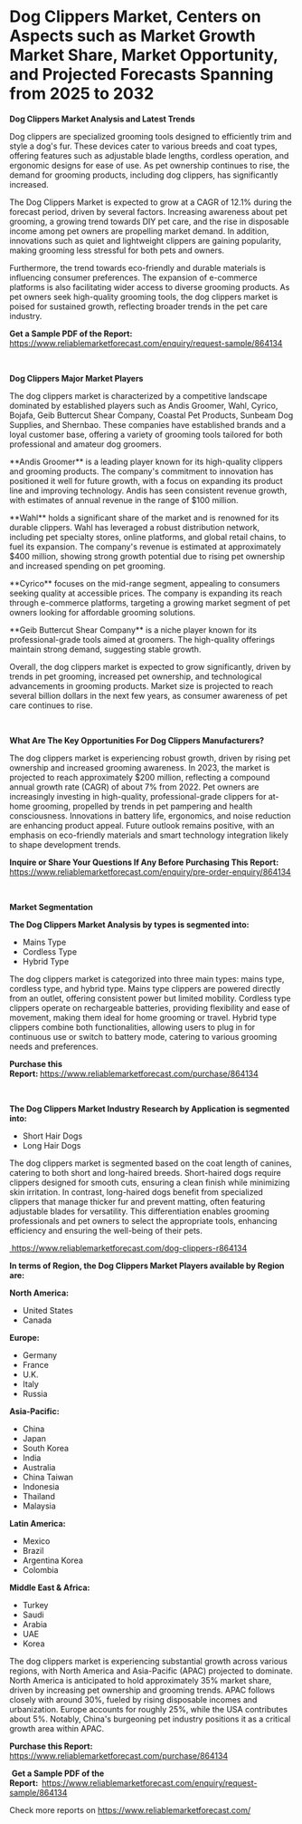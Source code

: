 <p><h1>Dog Clippers Market, Centers on Aspects such as Market Growth Market Share, Market Opportunity, and Projected Forecasts Spanning from 2025 to 2032</h1></p><p><strong>Dog Clippers Market Analysis and Latest Trends</strong></p>
<p><p>Dog clippers are specialized grooming tools designed to efficiently trim and style a dog's fur. These devices cater to various breeds and coat types, offering features such as adjustable blade lengths, cordless operation, and ergonomic designs for ease of use. As pet ownership continues to rise, the demand for grooming products, including dog clippers, has significantly increased.</p><p>The Dog Clippers Market is expected to grow at a CAGR of 12.1% during the forecast period, driven by several factors. Increasing awareness about pet grooming, a growing trend towards DIY pet care, and the rise in disposable income among pet owners are propelling market demand. In addition, innovations such as quiet and lightweight clippers are gaining popularity, making grooming less stressful for both pets and owners. </p><p>Furthermore, the trend towards eco-friendly and durable materials is influencing consumer preferences. The expansion of e-commerce platforms is also facilitating wider access to diverse grooming products. As pet owners seek high-quality grooming tools, the dog clippers market is poised for sustained growth, reflecting broader trends in the pet care industry.</p></p>
<p><strong>Get a Sample PDF of the Report:&nbsp;</strong> <a href="https://www.reliablemarketforecast.com/enquiry/request-sample/864134?utm_campaign=2413&utm_medium=2&utm_source=Github&utm_content=ia&utm_term=05042025&utm_id=dog-clippers">https://www.reliablemarketforecast.com/enquiry/request-sample/864134</a></p>
<p>&nbsp;</p>
<p><strong>Dog Clippers Major Market Players</strong></p>
<p><p>The dog clippers market is characterized by a competitive landscape dominated by established players such as Andis Groomer, Wahl, Cyrico, Bojafa, Geib Buttercut Shear Company, Coastal Pet Products, Sunbeam Dog Supplies, and Shernbao. These companies have established brands and a loyal customer base, offering a variety of grooming tools tailored for both professional and amateur dog groomers.</p><p>**Andis Groomer** is a leading player known for its high-quality clippers and grooming products. The company's commitment to innovation has positioned it well for future growth, with a focus on expanding its product line and improving technology. Andis has seen consistent revenue growth, with estimates of annual revenue in the range of $100 million.</p><p>**Wahl** holds a significant share of the market and is renowned for its durable clippers. Wahl has leveraged a robust distribution network, including pet specialty stores, online platforms, and global retail chains, to fuel its expansion. The company's revenue is estimated at approximately $400 million, showing strong growth potential due to rising pet ownership and increased spending on pet grooming.</p><p>**Cyrico** focuses on the mid-range segment, appealing to consumers seeking quality at accessible prices. The company is expanding its reach through e-commerce platforms, targeting a growing market segment of pet owners looking for affordable grooming solutions.</p><p>**Geib Buttercut Shear Company** is a niche player known for its professional-grade tools aimed at groomers. The high-quality offerings maintain strong demand, suggesting stable growth.</p><p>Overall, the dog clippers market is expected to grow significantly, driven by trends in pet grooming, increased pet ownership, and technological advancements in grooming products. Market size is projected to reach several billion dollars in the next few years, as consumer awareness of pet care continues to rise.</p></p>
<p>&nbsp;</p>
<p><strong>What Are The Key Opportunities For Dog Clippers Manufacturers?</strong></p>
<p><p>The dog clippers market is experiencing robust growth, driven by rising pet ownership and increased grooming awareness. In 2023, the market is projected to reach approximately $200 million, reflecting a compound annual growth rate (CAGR) of about 7% from 2022. Pet owners are increasingly investing in high-quality, professional-grade clippers for at-home grooming, propelled by trends in pet pampering and health consciousness. Innovations in battery life, ergonomics, and noise reduction are enhancing product appeal. Future outlook remains positive, with an emphasis on eco-friendly materials and smart technology integration likely to shape development trends.</p></p>
<p><strong>Inquire or Share Your Questions If Any Before Purchasing This Report:</strong> <a href="https://www.reliablemarketforecast.com/enquiry/pre-order-enquiry/864134?utm_campaign=2413&utm_medium=2&utm_source=Github&utm_content=ia&utm_term=05042025&utm_id=dog-clippers">https://www.reliablemarketforecast.com/enquiry/pre-order-enquiry/864134</a></p>
<p>&nbsp;</p>
<p><strong>Market Segmentation</strong></p>
<p><strong>The Dog Clippers Market Analysis by types is segmented into:</strong></p>
<p><ul><li>Mains Type</li><li>Cordless Type</li><li>Hybrid Type</li></ul></p>
<p><p>The dog clippers market is categorized into three main types: mains type, cordless type, and hybrid type. Mains type clippers are powered directly from an outlet, offering consistent power but limited mobility. Cordless type clippers operate on rechargeable batteries, providing flexibility and ease of movement, making them ideal for home grooming or travel. Hybrid type clippers combine both functionalities, allowing users to plug in for continuous use or switch to battery mode, catering to various grooming needs and preferences.</p></p>
<p><strong>Purchase this Report:&nbsp;</strong><a href="https://www.reliablemarketforecast.com/purchase/864134?utm_campaign=2413&utm_medium=2&utm_source=Github&utm_content=ia&utm_term=05042025&utm_id=dog-clippers">https://www.reliablemarketforecast.com/purchase/864134</a></p>
<p>&nbsp;</p>
<p><strong>The Dog Clippers Market Industry Research by Application is segmented into:</strong></p>
<p><ul><li>Short Hair Dogs</li><li>Long Hair Dogs</li></ul></p>
<p><p>The dog clippers market is segmented based on the coat length of canines, catering to both short and long-haired breeds. Short-haired dogs require clippers designed for smooth cuts, ensuring a clean finish while minimizing skin irritation. In contrast, long-haired dogs benefit from specialized clippers that manage thicker fur and prevent matting, often featuring adjustable blades for versatility. This differentiation enables grooming professionals and pet owners to select the appropriate tools, enhancing efficiency and ensuring the well-being of their pets.</p></p>
<p><a href="https://www.reliablemarketforecast.com/dog-clippers-r864134?utm_campaign=2413&utm_medium=2&utm_source=Github&utm_content=ia&utm_term=05042025&utm_id=dog-clippers">&nbsp;https://www.reliablemarketforecast.com/dog-clippers-r864134</a></p>
<p><strong>In terms of Region, the Dog Clippers Market Players available by Region are:</strong></p>
<p>
    <p> <strong> North America: </strong>
        <ul>
            <li>United States</li>
            <li>Canada</li>
        </ul>
        </p> 
    <p> <strong> Europe: </strong>
        <ul>
            <li>Germany</li>
            <li>France</li>
            <li>U.K.</li>
            <li>Italy</li>
            <li>Russia</li>
        </ul>
        </p> 
    <p> <strong> Asia-Pacific: </strong>
        <ul>
            <li>China</li>
            <li>Japan</li>
            <li>South Korea</li>
            <li>India</li>
            <li>Australia</li>
            <li>China Taiwan</li>
            <li>Indonesia</li>
            <li>Thailand</li>
            <li>Malaysia</li>
        </ul>
        </p> 
    <p> <strong> Latin America: </strong>
        <ul>
            <li>Mexico</li>
            <li>Brazil</li>
            <li>Argentina Korea</li>
            <li>Colombia</li>
        </ul>
        </p> 
    <p> <strong> Middle East & Africa: </strong>
        <ul>
            <li>Turkey</li>
            <li>Saudi</li>
            <li>Arabia</li>
            <li>UAE</li>
            <li>Korea</li>
        </ul>
    </p>
    </p>
<p><p>The dog clippers market is experiencing substantial growth across various regions, with North America and Asia-Pacific (APAC) projected to dominate. North America is anticipated to hold approximately 35% market share, driven by increasing pet ownership and grooming trends. APAC follows closely with around 30%, fueled by rising disposable incomes and urbanization. Europe accounts for roughly 25%, while the USA contributes about 5%. Notably, China's burgeoning pet industry positions it as a critical growth area within APAC.</p></p>
<p><strong>Purchase this Report: </strong><a href="https://www.reliablemarketforecast.com/purchase/864134?utm_campaign=2413&utm_medium=2&utm_source=Github&utm_content=ia&utm_term=05042025&utm_id=dog-clippers">https://www.reliablemarketforecast.com/purchase/864134</a></p>
<p>&nbsp;<strong>Get a Sample PDF of the Report:&nbsp;&nbsp;</strong><a href="https://www.reliablemarketforecast.com/enquiry/request-sample/864134?utm_campaign=2413&utm_medium=2&utm_source=Github&utm_content=ia&utm_term=05042025&utm_id=dog-clippers">https://www.reliablemarketforecast.com/enquiry/request-sample/864134</a></p>
<p><strong></strong></p>
<p>Check more reports on <a href="https://www.reliablemarketforecast.com/?utm_campaign=2413&utm_medium=2&utm_source=Github&utm_content=ia&utm_term=05042025&utm_id=dog-clippers">https://www.reliablemarketforecast.com/</a></p>